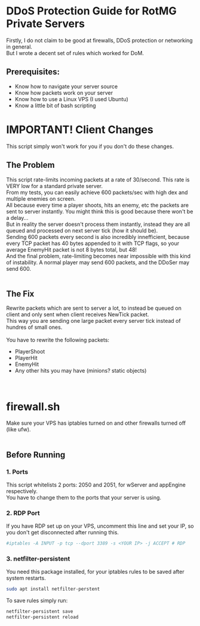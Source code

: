 # DDoS Protection Guide for RotMG Private Servers

Firstly, I do not claim to be good at firewalls, DDoS protection or networking in general. <br/>
But I wrote a decent set of rules which worked for DoM.

## Prerequisites:
* Know how to navigate your server source
* Know how packets work on your server
* Know how to use a Linux VPS (I used Ubuntu)
* Know a little bit of bash scripting

# IMPORTANT! Client Changes
This script simply won't work for you if you don't do these changes. <br>

## The Problem
This script rate-limits incoming packets at a rate of 30/second. This rate is VERY low for a standard private server. <br>
From my tests, you can easily achieve 600 packets/sec with high dex and multiple enemies on screen. <br>
All because every time a player shoots, hits an enemy, etc the packets are sent to server instantly. You might think this is good because there won't be a delay... <br>
But in reality the server doesn't process them instantly, instead they are all queued and processed on next server tick (how it should be). <br>
Sending 600 packets every second is also incredibly innefficient, because every TCP packet has 40 bytes appended to it with TCP flags, so your average EnemyHit packet is not 8 bytes total, but 48! <br>
And the final problem, rate-limiting becomes near impossible with this kind of instability. A normal player may send 600 packets, and the DDoSer may send 600. <br>
<br>
## The Fix
Rewrite packets which are sent to server a lot, to instead be queued on client and only sent when client receives NewTick packet. <br>
This way you are sending one large packet every server tick instead of hundres of small ones. <br>
<br>
You have to rewrite the following packets:
* PlayerShoot
* PlayerHit
* EnemyHit
* Any other hits you may have (minions? static objects)
<br>

# firewall.sh
Make sure your VPS has iptables turned on and other firewalls turned off (like ufw).<br>
<br>
## Before Running

### 1. Ports
This script whitelists 2 ports: 2050 and 2051, for wServer and appEngine respectively. <br>
You have to change them to the ports that your server is using. <br>

### 2. RDP Port
If you have RDP set up on your VPS, uncomment this line and set your IP, so you don't get disconnected after running this.
```bash
#iptables -A INPUT -p tcp --dport 3389 -s <YOUR IP> -j ACCEPT # RDP
```

### 3. netfilter-persistent
You need this package installed, for your iptables rules to be saved after system restarts. <br>
```bash
sudo apt install netfilter-perstent
```
To save rules simply run:
```bash
netfilter-persistent save
netfilter-persistent reload
```



